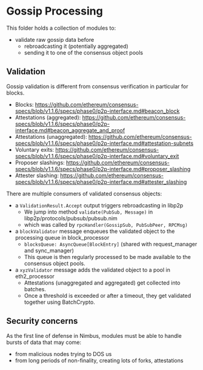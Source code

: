 # Gossip Processing

This folder holds a collection of modules to:
- validate raw gossip data before
  - rebroadcasting it (potentially aggregated)
  - sending it to one of the consensus object pools

## Validation

Gossip validation is different from consensus verification in particular for blocks.

- Blocks: https://github.com/ethereum/consensus-specs/blob/v1.1.6/specs/phase0/p2p-interface.md#beacon_block
- Attestations (aggregated): https://github.com/ethereum/consensus-specs/blob/v1.1.6/specs/phase0/p2p-interface.md#beacon_aggregate_and_proof
- Attestations (unaggregated): https://github.com/ethereum/consensus-specs/blob/v1.1.6/specs/phase0/p2p-interface.md#attestation-subnets
- Voluntary exits: https://github.com/ethereum/consensus-specs/blob/v1.1.6/specs/phase0/p2p-interface.md#voluntary_exit
- Proposer slashings: https://github.com/ethereum/consensus-specs/blob/v1.1.6/specs/phase0/p2p-interface.md#proposer_slashing
- Attester slashing: https://github.com/ethereum/consensus-specs/blob/v1.1.6/specs/phase0/p2p-interface.md#attester_slashing

There are multiple consumers of validated consensus objects:
- a `ValidationResult.Accept` output triggers rebroadcasting in libp2p
  - We jump into method `validate(PubSub, Message)` in libp2p/protocols/pubsub/pubsub.nim
  - which was called by `rpcHandler(GossipSub, PubSubPeer, RPCMsg)`
- a `blockValidator` message enqueues the validated object to the processing queue in block_processor
  - `blocksQueue: AsyncQueue[BlockEntry]` (shared with request_manager and sync_manager)
  - This queue is then regularly processed to be made available to the consensus object pools.
- a `xyzValidator` message adds the validated object to a pool in eth2_processor
  - Attestations (unaggregated and aggregated) get collected into batches.
  - Once a threshold is exceeded or after a timeout, they get validated together using BatchCrypto.

## Security concerns

As the first line of defense in Nimbus, modules must be able to handle bursts of data that may come:
- from malicious nodes trying to DOS us
- from long periods of non-finality, creating lots of forks, attestations
